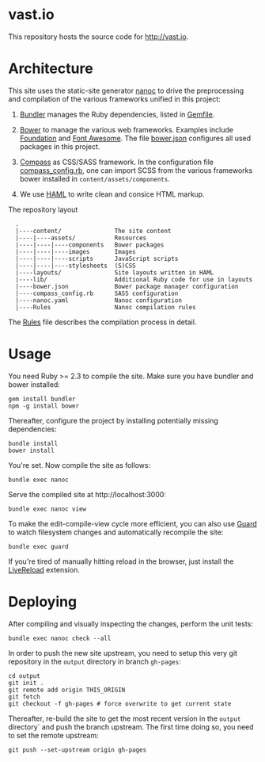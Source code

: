 # vast.io

This repository hosts the source code for <http://vast.io>.

# Architecture

This site uses the static-site generator [nanoc](http://nanoc.ws) to drive the
preprocessing and compilation of the various frameworks unified in this
project:

1. [Bundler](http://bundler.io) manages the Ruby dependencies, listed in
   [Gemfile](Gemfile).

2. [Bower](https://bower.io) to manage the various web frameworks. Examples
   include [Foundation](http://foundation.zurb.com) and
   [Font Awesome](http://fontawesome.io). The file [bower.json](bower.json)
   configures all used packages in this project.

2. [Compass](http://compass-style.org) as CSS/SASS framework. In the
   configuration file [compass_config.rb](compass_config.rb), one can import
   SCSS from the various frameworks bower installed in
   `content/assets/components`.

3. We use [HAML](http://haml.info) to write clean and consice HTML markup.

The repository layout
```
  .
  |----content/               The site content
  |----|----assets/           Resources
  |----|----|----components   Bower packages
  |----|----|----images       Images
  |----|----|----scripts      JavaScript scripts
  |----|----|----stylesheets  (S)CSS
  |----layouts/               Site layouts written in HAML
  |----lib/                   Additional Ruby code for use in layouts
  |----bower.json             Bower package manager configuration
  |----compass_config.rb      SASS configuration
  |----nanoc.yaml             Nanoc configuration
  |----Rules                  Nanoc compilation rules

```

The [Rules](Rules) file describes the compilation process in detail.

# Usage

You need Ruby >= 2.3 to compile the site. Make sure you have bundler and bower
installed:

    gem install bundler
    npm -g install bower

Thereafter, configure the project by installing potentially missing
dependencies:

    bundle install
    bower install

You're set. Now compile the site as follows:

    bundle exec nanoc

Serve the compiled site at http://localhost:3000:

    bundle exec nanoc view

To make the edit-compile-view cycle more efficient, you can also use
[Guard](https://github.com/guard/guard) to watch filesystem changes and
automatically recompile the site:

    bundle exec guard

If you're tired of manually hitting reload in the browser, just install the
[LiveReload](http://livereload.com/extensions) extension.

# Deploying

After compiling and visually inspecting the changes, perform the unit tests:

    bundle exec nanoc check --all

In order to push the new site upstream, you need to setup this very git
repository in the `output` directory in branch `gh-pages`:

    cd output
    git init .
    git remote add origin THIS_ORIGIN
    git fetch
    git checkout -f gh-pages # force overwrite to get current state

Thereafter, re-build the site to get the most recent version in the `output`
directory` and push the branch upstream. The first time doing so, you need to
set the remote upstream:

    git push --set-upstream origin gh-pages
